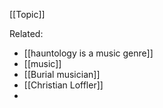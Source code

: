 [[Topic]]

Related:
- [[hauntology is a music genre]]
- [[music]]
- [[Burial musician]]
- [[Christian Loffler]]
- 
